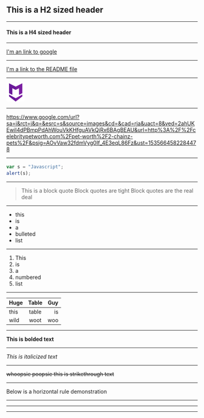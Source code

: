 ## This is a H2 sized header
***
#### This is a H4 sized header
***
[I'm an link to google](https://www.google.com)
***
[I'm a link to the README file](Challenge-Git-GitHub-and-Markdown/README.md)
***
![alt text](https://github.com/adam-p/markdown-here/raw/master/src/common/images/icon48.png "Logo Title Text 1")
***
https://www.google.com/url?sa=i&rct=j&q=&esrc=s&source=images&cd=&cad=rja&uact=8&ved=2ahUKEwiI4dPBmpPdAhWouVkKHfguAVkQjRx6BAgBEAU&url=http%3A%2F%2Fcelebritypetworth.com%2Fpet-worth%2F2-chainz-pets%2F&psig=AOvVaw32fdmVyg0If_4E3eqL86Fz&ust=1535664582284478
***
```javascript
var s = "Javascript";
alert(s);
```
***
>This is a block quote
>Block quotes are tight
>Block quotes are the real deal
***
* this
* is
* a
* bulleted
* list
***
1. This
2. is
3. a
4. numbered
5. list
***
| Huge | Table | Guy |
|------|:-----:|----:|
| this | table | is  |
| wild | woot  | woo |
***
**This is bolded text**
***
*This is italicized text*
***
~~whoopsie poopsie this is strikethrough text~~
***
Below is a horizontal rule demonstration

---

***

___
